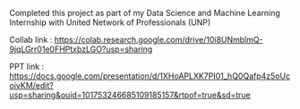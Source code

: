 Completed this project as part of my Data Science and Machine Learning Internship with United Network of Professionals (UNP)

Collab link : https://colab.research.google.com/drive/10i8UNmblmQ-9jqLGrr01e0FHPtxbzLGO?usp=sharing

PPT link : https://docs.google.com/presentation/d/1XHoAPLXK7PI01_hQ0Qafp4z5oUcoivKM/edit?usp=sharing&ouid=101753246685109185157&rtpof=true&sd=true
